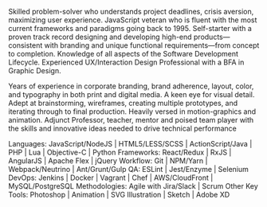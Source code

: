 Skilled problem-solver who understands project deadlines, crisis aversion, maximizing user experience.
JavaScript veteran who is fluent with the most current frameworks and paradigms going back to 1995.
Self-starter with a proven track record designing and developing high-end products—consistent with branding and unique functional requirements—from concept to completion.
Knowledge of all aspects of the Software Development Lifecycle.
Experienced UX/Interaction Design Professional with a BFA in Graphic Design.


Years of experience in corporate branding, brand adherence, layout, color, and typography in both print and digital media.
A keen eye for visual detail.
Adept at brainstorming, wireframes, creating multiple prototypes, and iterating through to final production.
Heavily versed in motion-graphics and animation.
Adjunct Professor, teacher, mentor and poised team player with the skills and innovative ideas needed to drive technical performance

 
Languages: 	JavaScript/NodeJS | HTML5/LESS/SCSS | ActionScript/Java | PHP | Lua | Objective-C | Python 
Frameworks: 	React/Redux | RxJS | AngularJS | Apache Flex | jQuery 
Workflow: 	Git | NPM/Yarn | Webpack/Neutrino | Ant/Grunt/Gulp 
QA: 	ESLint | Jest/Enzyme | Selenium 
DevOps:	Jenkins | Docker | Vagrant | Chef | AWS/CloudFront | MySQL/PostgreSQL 
Methodologies: 	Agile with Jira/Slack | Scrum 
Other Key Tools: 	Photoshop | Animation | SVG Illustration | Sketch | Adobe XD
 
 
